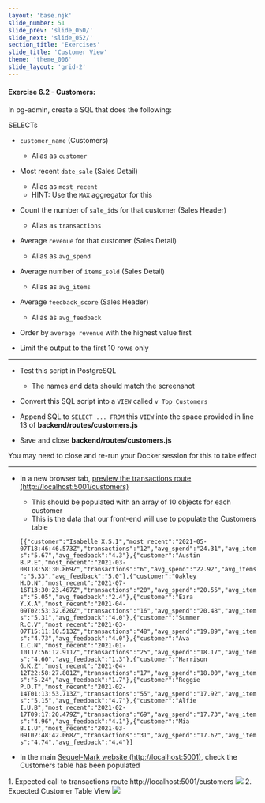 ```yaml
---
layout: 'base.njk'
slide_number: 51
slide_prev: 'slide_050/'
slide_next: 'slide_052/'
section_title: 'Exercises'
slide_title: 'Customer View'
theme: 'theme_006'
slide_layout: 'grid-2'
---
```


<section class="slide__text">

#### Exercise 6.2 - Customers:

In pg-admin, create a SQL that does the following:

SELECTs
- `customer_name` (Customers)
    - Alias as `customer`
- Most recent `date_sale` (Sales Detail)
    - Alias as `most_recent`
    - HINT: Use the `MAX` aggregator for this
- Count the number of `sale_id`s for that customer (Sales Header)
    - Alias as `transactions`
- Average `revenue` for that customer (Sales Detail)
    - Alias as `avg_spend`
- Average number of `items_sold` (Sales Detail)
    - Alias as `avg_items`
- Average `feedback_score` (Sales Header)
    - Alias as `avg_feedback`

- Order by `average revenue` with the highest value first
- Limit the output to the first 10 rows only

<hr />

- Test this script in PostgreSQL
    - The names and data should match the screenshot

- Convert this SQL script into a `VIEW` called `v_Top_Customers`
- Append SQL to `SELECT ... FROM` this `VIEW` into the space provided in line 13 of **backend/routes/customers.js**
- Save and close **backend/routes/customers.js**

<div class="warning">You may need to close and re-run your Docker session for this to take effect</div>

<hr />

- In a new browser tab, [preview the transactions route (http://localhost:5001/customers)](http://localhost:5001/customers)
    - This should be populated with an array of 10 objects for each customer
    - This is the data that our front-end will use to populate the Customers table

    `[{"customer":"Isabelle X.S.I","most_recent":"2021-05-07T18:46:46.573Z","transactions":"12","avg_spend":"24.31","avg_items":"5.67","avg_feedback":"4.3"},{"customer":"Austin B.P.E","most_recent":"2021-03-08T18:58:30.869Z","transactions":"6","avg_spend":"22.92","avg_items":"5.33","avg_feedback":"5.0"},{"customer":"Oakley H.D.N","most_recent":"2021-07-16T13:30:23.467Z","transactions":"20","avg_spend":"20.55","avg_items":"5.05","avg_feedback":"2.4"},{"customer":"Ezra Y.X.A","most_recent":"2021-04-09T02:53:32.620Z","transactions":"16","avg_spend":"20.48","avg_items":"5.31","avg_feedback":"4.0"},{"customer":"Summer R.C.V","most_recent":"2021-03-07T15:11:10.513Z","transactions":"48","avg_spend":"19.89","avg_items":"4.73","avg_feedback":"4.0"},{"customer":"Ava I.C.N","most_recent":"2021-01-10T17:56:12.911Z","transactions":"25","avg_spend":"18.17","avg_items":"4.60","avg_feedback":"1.3"},{"customer":"Harrison G.K.Z","most_recent":"2021-04-12T22:58:27.801Z","transactions":"17","avg_spend":"18.00","avg_items":"5.24","avg_feedback":"1.7"},{"customer":"Reggie P.D.T","most_recent":"2021-02-14T01:13:53.713Z","transactions":"55","avg_spend":"17.92","avg_items":"5.15","avg_feedback":"4.7"},{"customer":"Alfie I.U.B","most_recent":"2021-02-17T09:17:20.479Z","transactions":"69","avg_spend":"17.73","avg_items":"4.96","avg_feedback":"4.1"},{"customer":"Mia B.I.U","most_recent":"2021-03-09T02:48:42.068Z","transactions":"31","avg_spend":"17.62","avg_items":"4.74","avg_feedback":"4.4"}]`

- In the main [Sequel-Mark website (http://localhost:5001)](http://localhost:5001), check the Customers table has been populated

</section>

<section class="slide__images">
<caption>1. Expected call to transactions route http://localhost:5001/customers</caption>
<img src="{{ '../../images/006_002_Customers_Route.png' | url }}" />
<caption>2. Expected Customer Table View</caption>
<img src="{{ '../../images/006_002_Customers.png' | url }}" />


</section>
